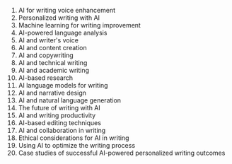 1. AI for writing voice enhancement
2. Personalized writing with AI
3. Machine learning for writing improvement
4. AI-powered language analysis
5. AI and writer's voice
6. AI and content creation
7. AI and copywriting
8. AI and technical writing
9. AI and academic writing
10. AI-based research
11. AI language models for writing
12. AI and narrative design
13. AI and natural language generation
14. The future of writing with AI
15. AI and writing productivity
16. AI-based editing techniques
17. AI and collaboration in writing
18. Ethical considerations for AI in writing
19. Using AI to optimize the writing process
20. Case studies of successful AI-powered personalized writing outcomes
